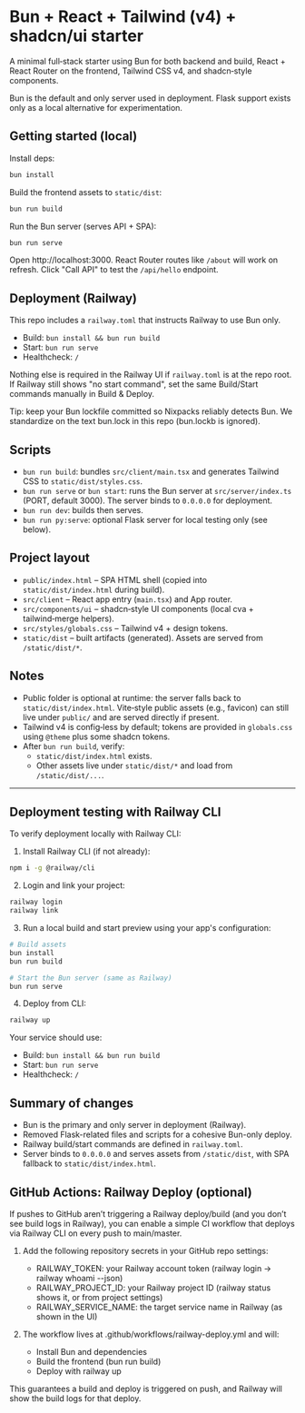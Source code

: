 # Bun + React + Tailwind (v4) + shadcn/ui starter

A minimal full‑stack starter using Bun for both backend and build, React + React Router on the frontend, Tailwind CSS v4, and shadcn‑style components.

Bun is the default and only server used in deployment. Flask support exists only as a local alternative for experimentation.

## Getting started (local)

Install deps:

```bash
bun install
```

Build the frontend assets to `static/dist`:

```bash
bun run build
```

Run the Bun server (serves API + SPA):

```bash
bun run serve
```

Open http://localhost:3000. React Router routes like `/about` will work on refresh. Click "Call API" to test the `/api/hello` endpoint.

## Deployment (Railway)
This repo includes a `railway.toml` that instructs Railway to use Bun only.

- Build: `bun install && bun run build`
- Start: `bun run serve`
- Healthcheck: `/`

Nothing else is required in the Railway UI if `railway.toml` is at the repo root. If Railway still shows "no start command", set the same Build/Start commands manually in Build & Deploy.

Tip: keep your Bun lockfile committed so Nixpacks reliably detects Bun. We standardize on the text bun.lock in this repo (bun.lockb is ignored).

## Scripts
- `bun run build`: bundles `src/client/main.tsx` and generates Tailwind CSS to `static/dist/styles.css`.
- `bun run serve` or `bun start`: runs the Bun server at `src/server/index.ts` (PORT, default 3000). The server binds to `0.0.0.0` for deployment.
- `bun run dev`: builds then serves.
- `bun run py:serve`: optional Flask server for local testing only (see below).

## Project layout
- `public/index.html` – SPA HTML shell (copied into `static/dist/index.html` during build).
- `src/client` – React app entry (`main.tsx`) and App router.
- `src/components/ui` – shadcn‑style UI components (local cva + tailwind‑merge helpers).
- `src/styles/globals.css` – Tailwind v4 + design tokens.
- `static/dist` – built artifacts (generated). Assets are served from `/static/dist/*`.

## Notes
- Public folder is optional at runtime: the server falls back to `static/dist/index.html`. Vite‑style public assets (e.g., favicon) can still live under `public/` and are served directly if present.
- Tailwind v4 is config‑less by default; tokens are provided in `globals.css` using `@theme` plus some shadcn tokens.
- After `bun run build`, verify:
  - `static/dist/index.html` exists.
  - Other assets live under `static/dist/*` and load from `/static/dist/...`.

---

## Deployment testing with Railway CLI
To verify deployment locally with Railway CLI:

1) Install Railway CLI (if not already):

```bash
npm i -g @railway/cli
```

2) Login and link your project:

```bash
railway login
railway link
```

3) Run a local build and start preview using your app's configuration:

```bash
# Build assets
bun install
bun run build

# Start the Bun server (same as Railway)
bun run serve
```

4) Deploy from CLI:

```bash
railway up
```

Your service should use:
- Build: `bun install && bun run build`
- Start: `bun run serve`
- Healthcheck: `/`

## Summary of changes
- Bun is the primary and only server in deployment (Railway).
- Removed Flask-related files and scripts for a cohesive Bun-only deploy.
- Railway build/start commands are defined in `railway.toml`.
- Server binds to `0.0.0.0` and serves assets from `/static/dist`, with SPA fallback to `static/dist/index.html`.

## GitHub Actions: Railway Deploy (optional)
If pushes to GitHub aren’t triggering a Railway deploy/build (and you don’t see build logs in Railway), you can enable a simple CI workflow that deploys via Railway CLI on every push to main/master.

1) Add the following repository secrets in your GitHub repo settings:
   - RAILWAY_TOKEN: your Railway account token (railway login -> railway whoami --json)
   - RAILWAY_PROJECT_ID: your Railway project ID (railway status shows it, or from project settings)
   - RAILWAY_SERVICE_NAME: the target service name in Railway (as shown in the UI)

2) The workflow lives at .github/workflows/railway-deploy.yml and will:
   - Install Bun and dependencies
   - Build the frontend (bun run build)
   - Deploy with railway up

This guarantees a build and deploy is triggered on push, and Railway will show the build logs for that deploy.
